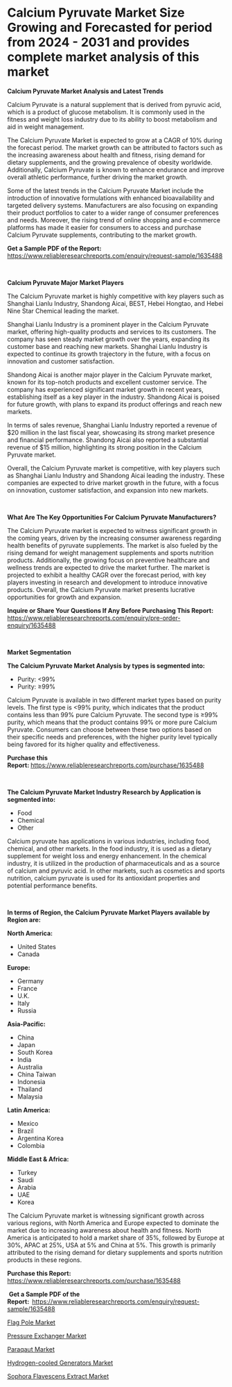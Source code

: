 <p><h1>Calcium Pyruvate Market Size Growing and Forecasted for period from 2024 - 2031 and provides complete market analysis of this market</h1></p><p><strong>Calcium Pyruvate Market Analysis and Latest Trends</strong></p>
<p><p>Calcium Pyruvate is a natural supplement that is derived from pyruvic acid, which is a product of glucose metabolism. It is commonly used in the fitness and weight loss industry due to its ability to boost metabolism and aid in weight management.</p><p>The Calcium Pyruvate Market is expected to grow at a CAGR of 10% during the forecast period. The market growth can be attributed to factors such as the increasing awareness about health and fitness, rising demand for dietary supplements, and the growing prevalence of obesity worldwide. Additionally, Calcium Pyruvate is known to enhance endurance and improve overall athletic performance, further driving the market growth.</p><p>Some of the latest trends in the Calcium Pyruvate Market include the introduction of innovative formulations with enhanced bioavailability and targeted delivery systems. Manufacturers are also focusing on expanding their product portfolios to cater to a wider range of consumer preferences and needs. Moreover, the rising trend of online shopping and e-commerce platforms has made it easier for consumers to access and purchase Calcium Pyruvate supplements, contributing to the market growth.</p></p>
<p><strong>Get a Sample PDF of the Report:&nbsp;</strong> <a href="https://www.reliableresearchreports.com/enquiry/request-sample/1635488">https://www.reliableresearchreports.com/enquiry/request-sample/1635488</a></p>
<p>&nbsp;</p>
<p><strong>Calcium Pyruvate Major Market Players</strong></p>
<p><p>The Calcium Pyruvate market is highly competitive with key players such as Shanghai Lianlu Industry, Shandong Aicai, BEST, Hebei Hongtao, and Hebei Nine Star Chemical leading the market. </p><p>Shanghai Lianlu Industry is a prominent player in the Calcium Pyruvate market, offering high-quality products and services to its customers. The company has seen steady market growth over the years, expanding its customer base and reaching new markets. Shanghai Lianlu Industry is expected to continue its growth trajectory in the future, with a focus on innovation and customer satisfaction.</p><p>Shandong Aicai is another major player in the Calcium Pyruvate market, known for its top-notch products and excellent customer service. The company has experienced significant market growth in recent years, establishing itself as a key player in the industry. Shandong Aicai is poised for future growth, with plans to expand its product offerings and reach new markets.</p><p>In terms of sales revenue, Shanghai Lianlu Industry reported a revenue of $20 million in the last fiscal year, showcasing its strong market presence and financial performance. Shandong Aicai also reported a substantial revenue of $15 million, highlighting its strong position in the Calcium Pyruvate market.</p><p>Overall, the Calcium Pyruvate market is competitive, with key players such as Shanghai Lianlu Industry and Shandong Aicai leading the industry. These companies are expected to drive market growth in the future, with a focus on innovation, customer satisfaction, and expansion into new markets.</p></p>
<p>&nbsp;</p>
<p><strong>What Are The Key Opportunities For Calcium Pyruvate Manufacturers?</strong></p>
<p><p>The Calcium Pyruvate market is expected to witness significant growth in the coming years, driven by the increasing consumer awareness regarding health benefits of pyruvate supplements. The market is also fueled by the rising demand for weight management supplements and sports nutrition products. Additionally, the growing focus on preventive healthcare and wellness trends are expected to drive the market further. The market is projected to exhibit a healthy CAGR over the forecast period, with key players investing in research and development to introduce innovative products. Overall, the Calcium Pyruvate market presents lucrative opportunities for growth and expansion.</p></p>
<p><strong>Inquire or Share Your Questions If Any Before Purchasing This Report:</strong> <a href="https://www.reliableresearchreports.com/enquiry/pre-order-enquiry/1635488">https://www.reliableresearchreports.com/enquiry/pre-order-enquiry/1635488</a></p>
<p>&nbsp;</p>
<p><strong>Market Segmentation</strong></p>
<p><strong>The Calcium Pyruvate Market Analysis by types is segmented into:</strong></p>
<p><ul><li>Purity: <99%</li><li>Purity: ≥99%</li></ul></p>
<p><p>Calcium Pyruvate is available in two different market types based on purity levels. The first type is <99% purity, which indicates that the product contains less than 99% pure Calcium Pyruvate. The second type is ≥99% purity, which means that the product contains 99% or more pure Calcium Pyruvate. Consumers can choose between these two options based on their specific needs and preferences, with the higher purity level typically being favored for its higher quality and effectiveness.</p></p>
<p><strong>Purchase this Report:&nbsp;</strong><a href="https://www.reliableresearchreports.com/purchase/1635488">https://www.reliableresearchreports.com/purchase/1635488</a></p>
<p>&nbsp;</p>
<p><strong>The Calcium Pyruvate Market Industry Research by Application is segmented into:</strong></p>
<p><ul><li>Food</li><li>Chemical</li><li>Other</li></ul></p>
<p><p>Calcium pyruvate has applications in various industries, including food, chemical, and other markets. In the food industry, it is used as a dietary supplement for weight loss and energy enhancement. In the chemical industry, it is utilized in the production of pharmaceuticals and as a source of calcium and pyruvic acid. In other markets, such as cosmetics and sports nutrition, calcium pyruvate is used for its antioxidant properties and potential performance benefits.</p></p>
<p>&nbsp;</p>
<p><strong>In terms of Region, the Calcium Pyruvate Market Players available by Region are:</strong></p>
<p>
    <p> <strong> North America: </strong>
        <ul>
            <li>United States</li>
            <li>Canada</li>
        </ul>
        </p> 
    <p> <strong> Europe: </strong>
        <ul>
            <li>Germany</li>
            <li>France</li>
            <li>U.K.</li>
            <li>Italy</li>
            <li>Russia</li>
        </ul>
        </p> 
    <p> <strong> Asia-Pacific: </strong>
        <ul>
            <li>China</li>
            <li>Japan</li>
            <li>South Korea</li>
            <li>India</li>
            <li>Australia</li>
            <li>China Taiwan</li>
            <li>Indonesia</li>
            <li>Thailand</li>
            <li>Malaysia</li>
        </ul>
        </p> 
    <p> <strong> Latin America: </strong>
        <ul>
            <li>Mexico</li>
            <li>Brazil</li>
            <li>Argentina Korea</li>
            <li>Colombia</li>
        </ul>
        </p> 
    <p> <strong> Middle East & Africa: </strong>
        <ul>
            <li>Turkey</li>
            <li>Saudi</li>
            <li>Arabia</li>
            <li>UAE</li>
            <li>Korea</li>
        </ul>
    </p>
    </p>
<p><p>The Calcium Pyruvate market is witnessing significant growth across various regions, with North America and Europe expected to dominate the market due to increasing awareness about health and fitness. North America is anticipated to hold a market share of 35%, followed by Europe at 30%, APAC at 25%, USA at 5% and China at 5%. This growth is primarily attributed to the rising demand for dietary supplements and sports nutrition products in these regions.</p></p>
<p><strong>Purchase this Report: </strong><a href="https://www.reliableresearchreports.com/purchase/1635488">https://www.reliableresearchreports.com/purchase/1635488</a></p>
<p>&nbsp;<strong>Get a Sample PDF of the Report:&nbsp;&nbsp;</strong><a href="https://www.reliableresearchreports.com/enquiry/request-sample/1635488">https://www.reliableresearchreports.com/enquiry/request-sample/1635488</a></p>
<p><strong></strong></p>
<p><p><a href="https://issuu.com/reportprime-2/docs/flag-pole-market-size-2030.pptx">Flag Pole Market</a></p><p><a href="https://gratis-rainforest-2ca.notion.site/Global-Pressure-Exchanger-Market-Size-and-Market-Trends-Insights-and-Projections-from-2024-to-2031-695c7178552646c29263707e000dd9eb">Pressure Exchanger Market</a></p><p><a href="https://github.com/mbisetmhermsr/Market-Research-Report-List-1/blob/main/paraqaut-market.md">Paraqaut Market</a></p><p><a href="https://view.publitas.com/reportprime-1/hydrogen-cooled-generators-market-a-comprehensive-report-of-its-market-share-growth-trends-2023-2030/">Hydrogen-cooled Generators Market</a></p><p><a href="https://github.com/zjyglelu/Market-Research-Report-List-1/blob/main/sophora-flavescens-extract-market.md">Sophora Flavescens Extract Market</a></p></p>